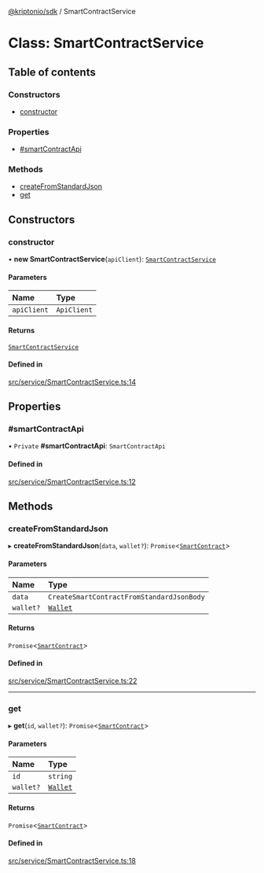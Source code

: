 [@kriptonio/sdk](../README.md) / SmartContractService

# Class: SmartContractService

## Table of contents

### Constructors

- [constructor](SmartContractService.md#constructor)

### Properties

- [#smartContractApi](SmartContractService.md##smartcontractapi)

### Methods

- [createFromStandardJson](SmartContractService.md#createfromstandardjson)
- [get](SmartContractService.md#get)

## Constructors

### constructor

• **new SmartContractService**(`apiClient`): [`SmartContractService`](SmartContractService.md)

#### Parameters

| Name | Type |
| :------ | :------ |
| `apiClient` | `ApiClient` |

#### Returns

[`SmartContractService`](SmartContractService.md)

#### Defined in

[src/service/SmartContractService.ts:14](https://github.com/kriptonio/sdk/blob/5181831/src/service/SmartContractService.ts#L14)

## Properties

### #smartContractApi

• `Private` **#smartContractApi**: `SmartContractApi`

#### Defined in

[src/service/SmartContractService.ts:12](https://github.com/kriptonio/sdk/blob/5181831/src/service/SmartContractService.ts#L12)

## Methods

### createFromStandardJson

▸ **createFromStandardJson**(`data`, `wallet?`): `Promise`\<[`SmartContract`](SmartContract.md)\>

#### Parameters

| Name | Type |
| :------ | :------ |
| `data` | `CreateSmartContractFromStandardJsonBody` |
| `wallet?` | [`Wallet`](Wallet.md) |

#### Returns

`Promise`\<[`SmartContract`](SmartContract.md)\>

#### Defined in

[src/service/SmartContractService.ts:22](https://github.com/kriptonio/sdk/blob/5181831/src/service/SmartContractService.ts#L22)

___

### get

▸ **get**(`id`, `wallet?`): `Promise`\<[`SmartContract`](SmartContract.md)\>

#### Parameters

| Name | Type |
| :------ | :------ |
| `id` | `string` |
| `wallet?` | [`Wallet`](Wallet.md) |

#### Returns

`Promise`\<[`SmartContract`](SmartContract.md)\>

#### Defined in

[src/service/SmartContractService.ts:18](https://github.com/kriptonio/sdk/blob/5181831/src/service/SmartContractService.ts#L18)
